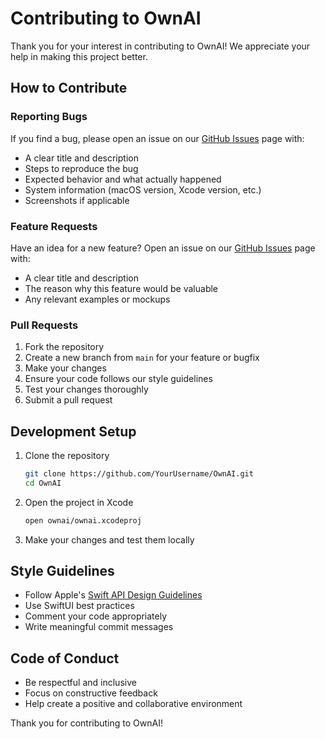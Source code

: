 # Contributing to OwnAI

Thank you for your interest in contributing to OwnAI! We appreciate your help in making this project better.

## How to Contribute

### Reporting Bugs

If you find a bug, please open an issue on our [GitHub Issues](https://github.com/arvindjuneja/OwnAI/issues) page with:

- A clear title and description
- Steps to reproduce the bug
- Expected behavior and what actually happened
- System information (macOS version, Xcode version, etc.)
- Screenshots if applicable

### Feature Requests

Have an idea for a new feature? Open an issue on our [GitHub Issues](https://github.com/arvindjuneja/OwnAI/issues) page with:

- A clear title and description
- The reason why this feature would be valuable
- Any relevant examples or mockups

### Pull Requests

1. Fork the repository
2. Create a new branch from `main` for your feature or bugfix
3. Make your changes
4. Ensure your code follows our style guidelines
5. Test your changes thoroughly
6. Submit a pull request

## Development Setup

1. Clone the repository
   ```bash
   git clone https://github.com/YourUsername/OwnAI.git
   cd OwnAI
   ```

2. Open the project in Xcode
   ```bash
   open ownai/ownai.xcodeproj
   ```

3. Make your changes and test them locally

## Style Guidelines

- Follow Apple's [Swift API Design Guidelines](https://swift.org/documentation/api-design-guidelines/)
- Use SwiftUI best practices
- Comment your code appropriately
- Write meaningful commit messages

## Code of Conduct

- Be respectful and inclusive
- Focus on constructive feedback
- Help create a positive and collaborative environment

Thank you for contributing to OwnAI! 